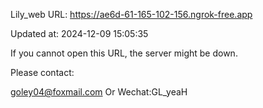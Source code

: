 Lily_web URL: https://ae6d-61-165-102-156.ngrok-free.app

Updated at: 2024-12-09 15:05:35

If you cannot open this URL, the server might be down.

Please contact: 

goley04@foxmail.com Or Wechat:GL_yeaH
